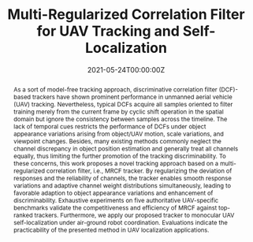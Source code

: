---
title: "Multi-Regularized Correlation Filter for UAV Tracking and Self-Localization"
authors:
- admin
- Changhong Fu
- Fuling Lin
- Fangqiang Ding
- Shan An
- Geng Lu
date: "2021-05-24T00:00:00Z"
doi: ""

# Schedule page publish date (NOT publication's date).
publishDate: "2021-05-24T00:00:00Z"

# Publication type.
# Legend: 0 = Uncategorized; 1 = Conference paper; 2 = Journal article;
# 3 = Preprint / Working Paper; 4 = Report; 5 = Book; 6 = Book section;
# 7 = Thesis; 8 = Patent
publication_types: ["2"]

# Publication name and optional abbreviated publication name.
publication: IEEE Transactions on Industrial Electronics, 2021. (JCR Q1, IF = 7.7)
publication_short: '*IEEE T-IE* (JCR Q1, IF = 7.7)'

abstract: As a sort of model-free tracking approach, discriminative correlation filter (DCF)-based trackers have shown prominent performance in unmanned aerial vehicle (UAV) tracking. Nevertheless, typical DCFs acquire all samples oriented to filter training merely from the current frame by cyclic shift operation in the spatial domain but ignore the consistency between samples across the timeline. The lack of temporal cues restricts the performance of DCFs under object appearance variations arising from object/UAV motion, scale variations, and viewpoint changes. Besides, many existing methods commonly neglect the channel discrepancy in object position estimation and generally treat all channels equally, thus limiting the further promotion of the tracking discriminability. To these concerns, this work proposes a novel tracking approach based on a multi-regularized correlation filter, i.e., MRCF tracker. By regularizing the deviation of responses and the reliability of channels, the tracker enables smooth response variations and adaptive channel weight distributions simultaneously, leading to favorable adaption to object appearance variations and enhancement of discriminability. Exhaustive experiments on five authoritative UAV-specific benchmarks validate the competitiveness and efficiency of MRCF against top-ranked trackers. Furthermore, we apply our proposed tracker to monocular UAV self-localization under air-ground robot coordination. Evaluations indicate the practicability of the presented method in UAV localization applications.
# Summary. An optional shortened abstract.
summary: '<font color=DAB88B>IEEE T-IE (IF: 7.7).</font> *Proposed the multi-regularized CF and constructed a visual tracking-based UAV self-localization system.*'

tags:
- Unmanned aerial vehicle (UAV)
- Model-free object tracking
- Multi-regularized correlation filter
- Vision-based UAV self-localization
featured: true

links:
#- name: Custom Link
#  url: http://example.org
url_pdf: https://ieeexplore.ieee.org/document/9457090
url_code: https://github.com/vision4robotics/MRCF-Tracker
url_dataset: ''
url_poster: ''
url_project: ''
url_slides: ''
url_source: ''
url_video: https://youtu.be/XzkreAPynE4

# Featured image
# To use, add an image named `featured.jpg/png` to your page's folder. 
image:
  caption: ""
  focal_point: ""
  preview_only: false

# Associated Projects (optional).
#   Associate this publication with one or more of your projects.
#   Simply enter your project's folder or file name without extension.
#   E.g. `internal-project` references `content/project/internal-project/index.md`.
#   Otherwise, set `projects: []`.
# projects:
# - internal-project

# Slides (optional).
#   Associate this publication with Markdown slides.
#   Simply enter your slide deck's filename without extension.
#   E.g. `slides: "example"` references `content/slides/example/index.md`.
#   Otherwise, set `slides: ""`.
# slides: example


# <!-- <center>
# ![MRCF_workflow](featured.jpg)
# <small>Overall flowchart of the proposed MRCF.</small>
# </center> -->
---